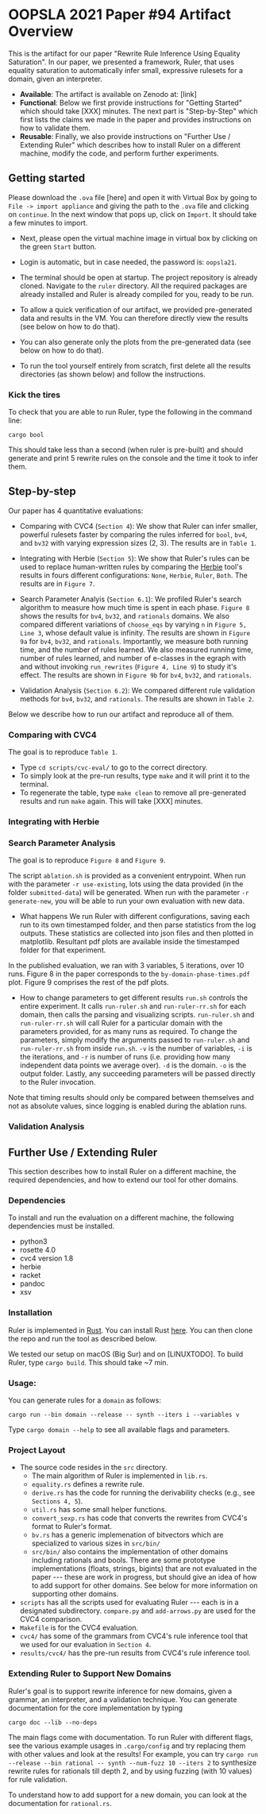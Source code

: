 # OOPSLA 2021 Paper #94 Artifact Overview

This is the artifact for our paper
"Rewrite Rule Inference Using Equality Saturation".
In our paper, we presented a framework, Ruler, 
that uses equality saturation
 to automatically infer small, expressive
 rulesets for a domain,
 given an interpreter.

- **Available**: The artifact is available on Zenodo at: [link]
- **Functional**: Below we first provide instructions for "Getting Started"
  which should take [XXX] minutes.
The next part is "Step-by-Step" which first lists the claims we
  made in the paper and provides instructions on how to validate them.
- **Reusable**: Finally, we also provide instructions on "Further Use / Extending Ruler"
  which describes how to install Ruler
  on a different machine,
  modify the code, and
  perform further experiments.

## Getting started
Please download the `.ova` file [here]
  and open it with Virtual Box by
  going to `File -> import appliance` and giving the path to the `.ova` file
  and clicking on `continue`. In the next window that pops up, click on
  `Import`. It should take a few minutes to import.

* Next, please open the virtual machine image in virtual box by clicking on the
  green `Start` button.

* Login is automatic, but in case needed, the password is: `oopsla21`.

* The terminal should be open at startup. The project repository is already
  cloned.  Navigate to the `ruler` directory.  All the required packages
  are already installed and Ruler is already compiled for you, ready to be run.

* To allow a quick verification of our artifact,
  we provided pre-generated data and
  results in the VM.
  You can therefore directly view the results (see below on how to do that).

* You can also generate only the plots from the
pre-generated data (see below on how to do that).

* To run the tool yourself entirely from scratch,
first delete all the results directories (as shown below)
and follow the instructions.

### Kick the tires

To check that you are able to run Ruler, type the following in the command line:
```
cargo bool
```
This should take less than a second (when ruler is pre-built)
  and should generate and print
  5 rewrite rules on the console and the time it took to infer them.

## Step-by-step

Our paper has 4 quantitative evaluations:
- Comparing with CVC4 (`Section 4`): We show that Ruler can infer smaller,
  powerful rulesets faster by comparing the rules inferred for `bool`, `bv4`, and
  `bv32` with varying expression sizes (2, 3). The results are in `Table 1`.

- Integrating with Herbie (`Section 5`): We show that Ruler's rules can 
  be used to replace human-written rules by
  comparing the [Herbie](https://github.com/uwplse/herbie)
  tool's results in fours different configurations: `None`, `Herbie`, `Ruler`, `Both`.
  The results are in `Figure 7`.

- Search Parameter Analyis (`Section 6.1`): We profiled Ruler's search algorithm
  to measure how much time is spent  in each phase. `Figure 8` shows the results for
  `bv4`, `bv32`, and `rationals` domains.
We also compared different variations of `choose_eqs`
  by varying `n` in `Figure 5, Line 3`,
  whose default value is infinity.
The results are shown in `Figure 9a` for `bv4`, `bv32`, and `rationals`.
Importantly, we measure both running time,
  and the number of rules learned.
We also measured running time,
  number of rules learned,
  and number of e-classes in the egraph with and without
  invoking `run_rewrites` (`Figure 4, Line 9`) to study it's effect.
The results are shown in `Figure 9b` for `bv4`, `bv32`, and `rationals`.

- Validation Analysis (`Section 6.2`): We compared different
  rule validation methods for `bv4`, `bv32`, and `rationals`.
The results are shown in `Table 2`.

Below we describe how to run our artifact and reproduce all of them.

### Comparing with CVC4
The goal is to reproduce `Table 1`.
- Type `cd scripts/cvc-eval/` to go to the correct directory.
- To simply look at the pre-run results,
type `make` and it will print it to the terminal.
- To regenerate the table, type `make clean` to remove all
 pre-generated results and run `make` again.
This will take [XXX] minutes.

### Integrating with Herbie


### Search Parameter Analysis
The goal is to reproduce `Figure 8` and `Figure 9`.

The script `ablation.sh` is provided as a convenient
entrypoint. 
When run with the parameter `-r use-existing`, 
lots using the data provided (in the folder `submitted-data`) 
will be generated.
When run with the parameter `-r generate-new`,
you will be able to run your own evaluation with new data.

- What happens
We run Ruler with different configurations,
saving each run to its own timestamped folder,
and then parse statistics from the log outputs.
These statistics are collected into json files
and then plotted in matplotlib.
Resultant pdf plots are available inside the 
timestamped folder for that experiment.

In the published evaluation, we ran with 3 variables,
5 iterations, over 10 runs.
Figure 8 in the paper corresponds to the `by-domain-phase-times.pdf`
plot. Figure 9 comprises the rest of the pdf plots.

- How to change parameters to get different results
`run.sh` controls the entire experiment.
It calls `run-ruler.sh` and `run-ruler-rr.sh`
for each domain, then calls the parsing and visualizing scripts.
`run-ruler.sh` and `run-ruler-rr.sh` will call Ruler 
for a particular domain
with the parameters provided, for as many runs as required.
To change the parameters, simply modify the arguments 
passed to `run-ruler.sh` and `run-ruler-rr.sh` 
from inside `run.sh`.
`-v` is the number of variables, `-i` is the iterations,
and `-r` is number of runs (i.e. providing 
how many independent data points we average over).
`-d` is the domain. `-o` is the output folder.
Lastly, any succeeding parameters will be
passed directly to the Ruler invocation.

Note that timing results should only be compared between 
themselves and not as absolute values, since logging is enabled
during the ablation runs.

### Validation Analysis




## Further Use / Extending Ruler
This section describes how to install Ruler on a different machine,
  the required dependencies,
  and how to extend our tool for other domains.

### Dependencies
To install and run the evaluation on a different machine,
  the following dependencies must be installed.

- python3
- rosette 4.0
- cvc4 version 1.8
- herbie
- racket
- pandoc
- xsv

### Installation
Ruler is implemented in [Rust](rust-lang.org/).
You can install Rust [here](https://www.rust-lang.org/tools/install).
You can then clone the repo and run the tool as described below.

We tested our setup on macOS (Big Sur) and on [LINUXTODO].
To build Ruler, type `cargo build`. This should take ~7 min.

### Usage:
You can generate rules for a `domain` as follows:

```cargo run --bin domain --release -- synth --iters i --variables v```

Type `cargo domain --help` to see all available flags and parameters.


### Project Layout
- The source code resides in the `src` directory.
   * The main algorithm of Ruler is implemented in `lib.rs`.
   *  `equality.rs` defines a rewrite rule.
   * `derive.rs` has the code for running the derivability checks (e.g., see `Sections 4, 5`).
   * `util.rs` has some small helper functions.
   * `convert_sexp.rs` has code that converts the rewrites from CVC4's format to Ruler's format.
   * `bv.rs` has a generic implemenation of bitvectors
      which are specialized to various sizes in `src/bin/`
   * `src/bin/` also contains the implementation of other domains including rationals and bools.
     There are some prototype implementations (floats, strings, bigints)
     that are not evaluated in the paper --- these are work in progress,
     but should give an idea of how to add support for other domains.
     See below for more information on supporting other domains.
- `scripts` has all the scripts used for evaluating Ruler --- each is in a
    designated subdirectory. `compare.py` and `add-arrows.py` are used for the CVC4 comparison.
- `Makefile` is for the CVC4 evaluation.
- `cvc4/` has some of the grammars from CVC4's rule inference tool that we used
   for our evaluation in `Section 4`.
- `results/cvc4/` has the pre-run results from CVC4's rule inference tool.

### Extending Ruler to Support New Domains
Ruler's goal is to support rewrite inference for new domains,
  given a grammar, an interpreter, and a validation technique.
You can generate documentation for the core implementation by typing
```
cargo doc --lib --no-deps
```
The main flags come with documentation.
To run Ruler with different flags,
see the various example usages in `.cargo/config` and try replacing them with
other values and look at the results!
For example, you can try
`cargo run --release --bin rational -- synth --num-fuzz 10 --iters 2` to synthesize
rewrite rules for rationals till depth 2, and by using fuzzing (with 10 values) for rule validation.

To understand how to add support for a new domain,
  you can look at the documentation for `rational.rs`.

